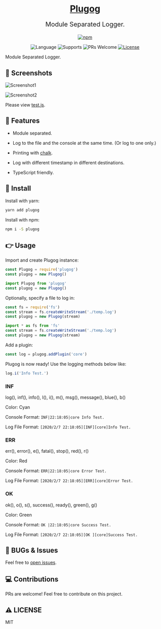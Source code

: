 <div align="center">
  <h1><a href="https://github.com/allquire/plugog" target="_blank">Plugog</a></h1>

  <p style="font-size: 20px;">Module Separated Logger.</p>

[![npm](https://nodei.co/npm/plugog.png)](https://npmjs.com/package/plugog)

![Language](https://img.shields.io/badge/language-typescript-orange?style=flat-square)
![Supports](https://img.shields.io/badge/support-javascript%7Ctypescript-brightgreen?style=flat-square)
![PRs Welcome](https://img.shields.io/badge/PRs-welcome-brightgreen?style=flat-square)
[![License](https://img.shields.io/github/license/allquire/plugog?style=flat-square)](https://github.com/allquire/plugog/blob/master/LICENSE)

</div>

Module Separated Logger.

## 👏 Screenshots

![Screenshot1](https://user-images.githubusercontent.com/20179549/74035349-149efb80-49f5-11ea-8557-5ed2821468de.png)

![Screenshot2](https://user-images.githubusercontent.com/20179549/74035571-752e3880-49f5-11ea-9f12-cf83358a64b7.png)

Please view [test.js](https://github.com/allquire/plugog/blob/master/test.ts).

## 🌟 Features

- Module separated.

- Log to the file and the console at the same time. (Or log to one only.)

- Printing with [chalk](https://www.npmjs.com/package/chalk).

- Log with different timestamp in different destinations.

- TypeScript friendly.

## 💨 Install

Install with yarn:

```sh
yarn add plugog
```

Install with npm:

```sh
npm i -S plugog
```

## 👉 Usage

Import and create Plugog instance:

```js
const Plugog = require('plugog')
const plugog = new Plugog()
```

```ts
import Plugog from 'plugog'
const plugog = new Plugog()
```

Optionally, specify a file to log in:

```js
const fs = require('fs')
const stream = fs.createWriteStream('./temp.log')
const plugog = new Plugog(stream)
```

```ts
import * as fs from 'fs'
const stream = fs.createWriteStream('./temp.log')
const plugog = new Plugog(stream)
```

Add a plugin:

```js
const log = plugog.addPlugin('core')
```

Plugog is now ready! Use the logging methods below like:

```js
log.i('Info Test.')
```

### INF

log(), inf(), info(), l(), i(), m(), msg(), message(), blue(), b()

Color: Cyan

Console Format: `INF|22:18:05|core Info Test.`

Log File Format: `[2020/2/7 22:18:05][INF][core]Info Test.`

### ERR

err(), error(), e(), fatal(), stop(), red(), r()

Color: Red

Console Format: `ERR|22:18:05|core Error Test.`

Log File Format: `[2020/2/7 22:18:05][ERR][core]Error Test.`

### OK

ok(), o(), s(), success(), ready(), green(), g()

Color: Green

Console Format: `OK |22:18:05|core Success Test.`

Log File Format: `[2020/2/7 22:18:05][OK ][core]Success Test.`

## 💬 BUGs & Issues

Feel free to [open issues](https://github.com/allquire/plugog/issues/new).

## 💻 Contributions

PRs are welcome! Feel free to contribute on this project.

## ⚠ LICENSE

MIT
